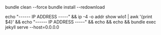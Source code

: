 bundle clean --force
bundle install --redownload

echo "------ IP ADDRESS -----" && ip -4 -o addr show wlo1 | awk '{print $4}' && echo "------ IP ADDRESS -----" && echo && echo &&  bundle exec jekyll serve --host=0.0.0.0